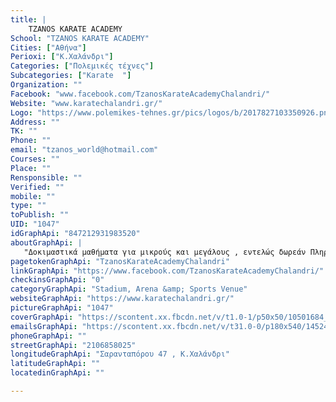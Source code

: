 ```yaml
---
title: |
    TZANOS KARATE ACADEMY
School: "TZANOS KARATE ACADEMY"
Cities: ["Αθήνα"]
Perioxi: ["Κ.Χαλάνδρι"]
Categories: ["Πολεμικές τέχνες"]
Subcategories: ["Karate  "]
Organization: ""
Facebook: "www.facebook.com/TzanosKarateAcademyChalandri/"
Website: "www.karatechalandri.gr/"
Logo: "https://www.polemikes-tehnes.gr/pics/logos/b/2017827103350926.png"
Address: ""
TK: ""
Phone: ""
email: "tzanos_world@hotmail.com"
Courses: ""
Place: ""
Rensponsible: ""
Verified: ""
mobile: ""
type: ""
toPublish: ""
UID: "1047"
idGraphApi: "847212931983520"
aboutGraphApi: | 
   "Δοκιμαστικά μαθήματα για μικρούς και μεγάλους , εντελώς δωρεάν Πληροφορίες 6934305464 / 210 6858024"
pagetokenGraphApi: "TzanosKarateAcademyChalandri"
linkGraphApi: "https://www.facebook.com/TzanosKarateAcademyChalandri/"
checkinsGraphApi: "0"
categoryGraphApi: "Stadium, Arena &amp; Sports Venue"
websiteGraphApi: "https://www.karatechalandri.gr/"
pictureGraphApi: "1047"
coverGraphApi: "https://scontent.xx.fbcdn.net/v/t1.0-1/p50x50/10501684_847223105315836_2532434673970448307_n.jpg?oh=8f80c87b90a25badb9131b715de2e05f&amp;oe=5B3AF763"
emailsGraphApi: "https://scontent.xx.fbcdn.net/v/t31.0-0/p180x540/14524979_1213343218703821_1108271234649671586_o.jpg?oh=03d29113ca0012f028fedbf792f32fec&amp;oe=5B460247"
phoneGraphApi: ""
streetGraphApi: "2106858025"
longitudeGraphApi: "Σαρανταπόρου 47 , Κ.Χαλάνδρι"
latitudeGraphApi: ""
locatedinGraphApi: ""

---
```




